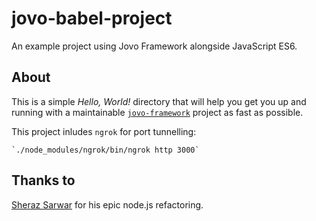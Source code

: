 # jovo-babel-project
An example project using Jovo Framework alongside JavaScript ES6.

## About
This is a simple _Hello, World!_ directory that will help you get you up and running with a maintainable [`jovo-framework`](https://www.npmjs.com/package/jovo-framework) project as fast as possible.

This project inludes `ngrok` for port tunnelling:
````
`./node_modules/ngrok/bin/ngrok http 3000`
````
## Thanks to
[Sheraz Sarwar](https://github.com/sheraz-sarwar) for his epic node.js refactoring.
